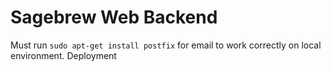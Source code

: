 # Sagebrew Web Backend #
Must run `sudo apt-get install postfix` for email to work correctly on local environment.
Deployment
